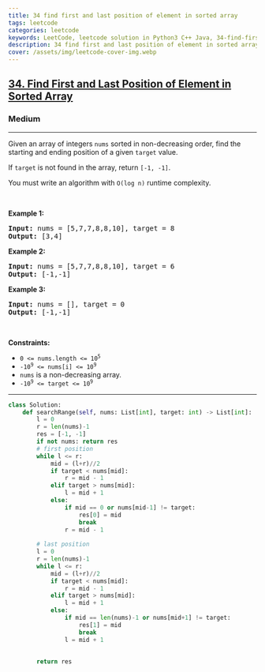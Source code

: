 ```yaml
---
title: 34 find first and last position of element in sorted array
tags: leetcode
categories: leetcode
keywords: LeetCode, leetcode solution in Python3 C++ Java, 34-find-first-and-last-position-of-element-in-sorted-array solution
description: 34 find first and last position of element in sorted array LeetCode Solution Explained
cover: /assets/img/leetcode-cover-img.webp
---
```



<h2><a href="https://leetcode.com/problems/find-first-and-last-position-of-element-in-sorted-array/">34. Find First and Last Position of Element in Sorted Array</a></h2><h3>Medium</h3><hr><div><p>Given an array of integers <code>nums</code> sorted in non-decreasing order, find the starting and ending position of a given <code>target</code> value.</p>

<p>If <code>target</code> is not found in the array, return <code>[-1, -1]</code>.</p>

<p>You must&nbsp;write an algorithm with&nbsp;<code>O(log n)</code> runtime complexity.</p>

<p>&nbsp;</p>
<p><strong>Example 1:</strong></p>
<pre><strong>Input:</strong> nums = [5,7,7,8,8,10], target = 8
<strong>Output:</strong> [3,4]
</pre><p><strong>Example 2:</strong></p>
<pre><strong>Input:</strong> nums = [5,7,7,8,8,10], target = 6
<strong>Output:</strong> [-1,-1]
</pre><p><strong>Example 3:</strong></p>
<pre><strong>Input:</strong> nums = [], target = 0
<strong>Output:</strong> [-1,-1]
</pre>
<p>&nbsp;</p>
<p><strong>Constraints:</strong></p>

<ul>
	<li><code>0 &lt;= nums.length &lt;= 10<sup>5</sup></code></li>
	<li><code>-10<sup>9</sup>&nbsp;&lt;= nums[i]&nbsp;&lt;= 10<sup>9</sup></code></li>
	<li><code>nums</code> is a non-decreasing array.</li>
	<li><code>-10<sup>9</sup>&nbsp;&lt;= target&nbsp;&lt;= 10<sup>9</sup></code></li>
</ul>
</div>

---




```python
class Solution:
    def searchRange(self, nums: List[int], target: int) -> List[int]:
        l = 0
        r = len(nums)-1
        res = [-1, -1]
        if not nums: return res
        # first position
        while l <= r:
            mid = (l+r)//2
            if target < nums[mid]:
                r = mid - 1
            elif target > nums[mid]:
                l = mid + 1
            else:
                if mid == 0 or nums[mid-1] != target: 
                    res[0] = mid
                    break
                r = mid - 1
                
        # last position
        l = 0
        r = len(nums)-1
        while l <= r:
            mid = (l+r)//2
            if target < nums[mid]:
                r = mid - 1
            elif target > nums[mid]:
                l = mid + 1
            else:
                if mid == len(nums)-1 or nums[mid+1] != target: 
                    res[1] = mid
                    break
                l = mid + 1
                
        
        return res
```

